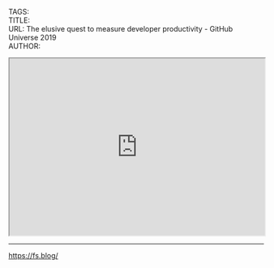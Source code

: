 TAGS:  
TITLE:  
URL: The elusive quest to measure developer productivity - GitHub Universe 2019  
AUTHOR:  

<iframe width="100%" height="350px" src="https://www.youtube.com/embed/cRJZldsHS3c"></iframe>

---

https://fs.blog/
